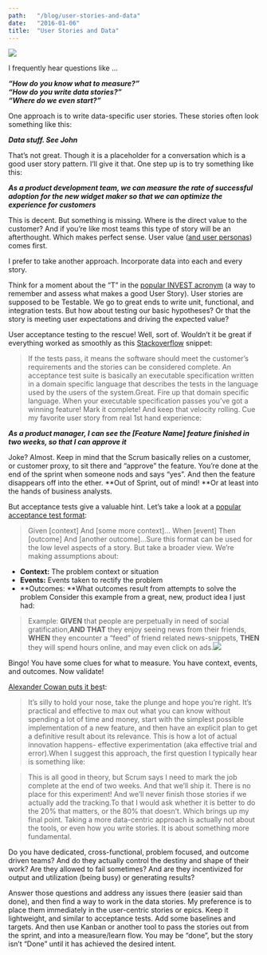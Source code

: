 ```yaml
---
path:	"/blog/user-stories-and-data"
date:	"2016-01-06"
title:	"User Stories and Data"
---
```


![](/images/1*YI6YoTq9GexVQpoNxav-dA.png)

I frequently hear questions like …

***“How do you know what to measure?”***  
***“How do you write data stories?”***  
***“Where do we even start?”***

One approach is to write data-specific user stories. These stories often look something like this:

***Data stuff. See John***

That’s not great. Though it is a placeholder for a conversation which is a good user story pattern. I’ll give it that. One step up is to try something like this:

***As a product development team, we can measure the rate of successful adoption for the new widget maker so that we can optimize the experience for customers***

This is decent. But something is missing. Where is the direct value to the customer? And if you’re like most teams this type of story will be an afterthought. Which makes perfect sense. User value ([and user personas](http://www.romanpichler.com/blog/personas-epics-user-stories/)) comes first.

I prefer to take another approach. Incorporate data into each and every story.

Think for a moment about the “T” in the [popular INVEST acronym](http://guide.agilealliance.org/guide/invest.html) (a way to remember and assess what makes a good User Story). User stories are supposed to be Testable. We go to great ends to write unit, functional, and integration tests. But how about testing our basic hypotheses? Or that the story is meeting user expectations and driving the expected value?

User acceptance testing to the rescue! Well, sort of. Wouldn’t it be great if everything worked as smoothly as this [Stackoverflow](http://stackoverflow.com/questions/4904096/whats-the-difference-between-unit-functional-acceptance-and-integration-test) snippet:


> If the tests pass, it means the software should meet the customer’s requirements and the stories can be considered complete. An acceptance test suite is basically an executable specification written in a domain specific language that describes the tests in the language used by the users of the system.Great. Fire up that domain specific language. When your executable specification passes you’ve got a winning feature! Mark it complete! And keep that velocity rolling. Cue my favorite user story from real 1st hand experience:

***As a product manager, I can see the [Feature Name] feature finished in two weeks, so that I can approve it***

Joke? Almost. Keep in mind that the Scrum basically relies on a customer, or customer proxy, to sit there and “approve” the feature. You’re done at the end of the sprint when someone nods and says “yes”. And then the feature disappears off into the ether. **Out of Sprint, out of mind! **Or at least into the hands of business analysts.

But acceptance tests give a valuable hint. Let’s take a look at a [popular acceptance test format](http://codesqueeze.com/the-easy-way-to-writing-good-user-stories/):


> Given [context] And [some more context]… When [event] Then [outcome] And [another outcome]…Sure this format can be used for the low level aspects of a story. But take a broader view. We’re making assumptions about:

* **Context:** The problem context or situation
* **Events:** Events taken to rectify the problem
* **Outcomes: **What outcomes result from attempts to solve the problem
Consider this example from a great, new, product idea I just had:


> Example: **GIVEN** that people are perpetually in need of social gratification,**AND THAT** they enjoy seeing news from their friends, **WHEN** they encounter a “feed” of friend related news-snippets, **THEN** they will spend hours online, and may even click on ads.![](/images/0*t8aZUJuE-oRCvArH.gif)

Bingo! You have some clues for what to measure. You have context, events, and outcomes. Now validate!

[Alexander Cowan puts it bes](http://www.alexandercowan.com/best-agile-user-story/)t:


> It’s silly to hold your nose, take the plunge and hope you’re right. It’s practical and effective to max out what you can know without spending a lot of time and money, start with the simplest possible implementation of a new feature, and then have an explicit plan to get a definitive result about its relevance. This is how a lot of actual innovation happens- effective experimentation (aka effective trial and error).When I suggest this approach, the first question I typically hear is something like:


> This is all good in theory, but Scrum says I need to mark the job complete at the end of two weeks. And that we’ll ship it. There is no place for this experiment! And we’ll never finish those stories if we actually add the tracking.To that I would ask whether it is better to do the 20% that matters, or the 80% that doesn’t. Which brings up my final point. Taking a more data-centric approach is actually not about the tools, or even how you write stories. It is about something more fundamental.

Do you have dedicated, cross-functional, problem focused, and outcome driven teams? And do they actually control the destiny and shape of their work? Are they allowed to fail sometimes? And are they incentivized for output and utilization (being busy) or generating results?

Answer those questions and address any issues there (easier said than done), and then find a way to work in the data stories. My preference is to place them immediately in the user-centric stories or epics. Keep it lightweight, and similar to acceptance tests. Add some baselines and targets. And then use Kanban or another tool to pass the stories out from the sprint, and into a measure/learn flow. You may be “done”, but the story isn’t “Done” until it has achieved the desired intent.

